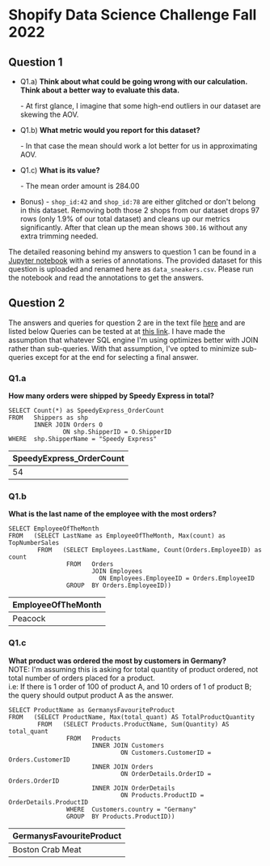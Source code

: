 # Shopify Data Science Challenge Fall 2022
## Question 1
- Q1.a) **Think about what could be going wrong with our calculation. Think about a better way to evaluate this data.**<p>
       - At first glance, I imagine that some high-end outliers in our dataset are skewing the AOV.<br>
- Q1.b) **What metric would you report for this dataset?**<p>
       - In that case the mean should work a lot better for us in approximating AOV.<br>
- Q1.c) **What is its value?**<p>
       - The mean order amount is 284.00<br>
- Bonus)
        - `shop_id:42` and `shop_id:78` are either glitched or don't belong in this dataset. Removing both those 2 shops from our dataset drops 97 rows (only 1.9% of our total dataset) and cleans up our metrics significantly. After that clean up the mean shows `300.16` without any extra trimming needed.

The detailed reasoning behind my answers to question 1 can be found in a [Jupyter notebook](question1.ipynb) with a series of annotations. The provided dataset for this question is uploaded and renamed here as `data_sneakers.csv`. Please run the notebook and read the annotations to get the answers.

## Question 2
The answers and queries for question 2 are in the text file [here](question2.txt) and are listed below Queries can be tested at at [this link](https://www.w3schools.com/SQL/TRYSQL.ASP?FILENAME=TRYSQL_SELECT_ALL). I have made the assumption that whatever SQL engine I'm using optimizes better with JOIN rather than sub-queries. With that assumption, I've opted to minimize sub-queries except for at the end for selecting a final answer.

### Q1.a
**How many orders were shipped by Speedy Express in total?**
```MySQL
SELECT Count(*) as SpeedyExpress_OrderCount
FROM   Shippers as shp
       INNER JOIN Orders O
               ON shp.ShipperID = O.ShipperID
WHERE  shp.ShipperName = "Speedy Express"
```
| **SpeedyExpress_OrderCount**  |
|---|
|  54 |

### Q1.b
**What is the last name of the employee with the most orders?**
```MySQL
SELECT EmployeeOfTheMonth
FROM   (SELECT LastName as EmployeeOfTheMonth, Max(count) as TopNumberSales
        FROM   (SELECT Employees.LastName, Count(Orders.EmployeeID) as count
                FROM   Orders
                       JOIN Employees
                         ON Employees.EmployeeID = Orders.EmployeeID
                GROUP  BY Orders.EmployeeID))  
```
| **EmployeeOfTheMonth**  |
|---|
|  Peacock |

### Q1.c
**What product was ordered the most by customers in Germany?**<br>
NOTE: I'm assuming this is asking for total quantity of product ordered, not total number of orders placed for a product.<br>
i.e: If there is 1 order of 100 of product A, and 10 orders of 1 of product B; the query should output product A as the answer. 
```MySQL
SELECT ProductName as GermanysFavouriteProduct
FROM   (SELECT ProductName, Max(total_quant) AS TotalProductQuantity
        FROM   (SELECT Products.ProductName, Sum(Quantity) AS total_quant
                FROM   Products
                       INNER JOIN Customers
                               ON Customers.CustomerID = Orders.CustomerID
                       INNER JOIN Orders
                               ON OrderDetails.OrderID = Orders.OrderID
                       INNER JOIN OrderDetails
                               ON Products.ProductID = OrderDetails.ProductID
                WHERE  Customers.country = "Germany"
                GROUP  BY Products.ProductID)) 
```
| **GermanysFavouriteProduct**  |
|---|
|  Boston Crab Meat |

